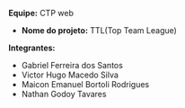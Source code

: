 **Equipe:** CTP web
- **Nome do projeto:** TTL(Top Team League)

**Integrantes:**
- Gabriel Ferreira dos Santos
- Victor Hugo Macedo Silva
- Maicon Emanuel Bortoli Rodrigues
- Nathan Godoy Tavares
